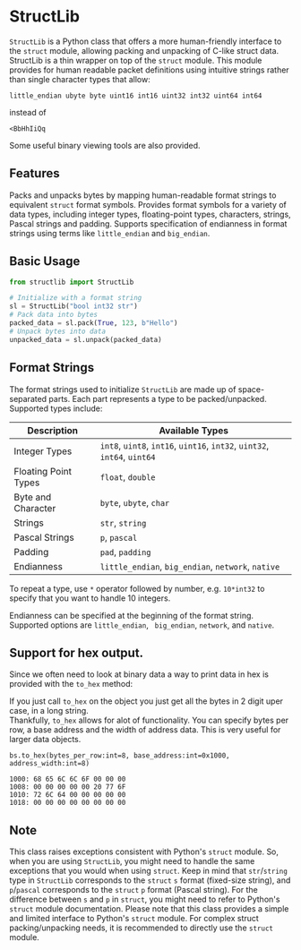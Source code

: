 # StructLib

`StructLib` is a Python class that offers a more human-friendly interface to the `struct` module,
allowing packing and unpacking of C-like struct data.  StructLib is a thin wrapper on top of
the `struct` module.  This module provides for human readable packet definitions using intuitive
strings rather than single character types that allow:

`little_endian ubyte byte uint16 int16 uint32 int32 uint64 int64`

instead of

`<BbHhIiQq`

Some useful binary viewing tools are also provided.

## Features

Packs and unpacks bytes by mapping human-readable format strings to equivalent `struct` format symbols.
Provides format symbols for a variety of data types, including integer types, floating-point types,
characters, strings, Pascal strings and padding.
Supports specification of endianness in format strings using terms like `little_endian` and `big_endian`.

## Basic Usage

```python 
from structlib import StructLib

# Initialize with a format string
sl = StructLib("bool int32 str")
# Pack data into bytes
packed_data = sl.pack(True, 123, b"Hello")
# Unpack bytes into data
unpacked_data = sl.unpack(packed_data) 
```

## Format Strings

The format strings used to initialize `StructLib` are made up of space-separated parts.
Each part represents a type to be packed/unpacked.
Supported types include:

| Description            | Available Types                                   |
| ---------------------- | ------------------------------------------------- |
| Integer Types          | `int8`, `uint8`, `int16`, `uint16`, `int32`, `uint32`, `int64`, `uint64` |
| Floating Point Types   | `float`, `double`                                 |
| Byte and Character     | `byte`, `ubyte`, `char`                           |
| Strings                | `str`, `string`                                   |
| Pascal Strings         | `p`, `pascal`                                     |
| Padding                | `pad`, `padding`                                  |
| Endianness             | `little_endian`, `big_endian`, `network`, `native`|



To repeat a type, use `*` operator followed by number, e.g. `10*int32` to specify that you want to
handle 10 integers.

Endianness can be specified at the beginning of the format string. Supported options are `little_endian`, `
big_endian`, `network`, and `native`.

## Support for hex output.

Since we often need to look at binary data a way to print data in hex is provided with the `to_hex` method:

If you just call `to_hex` on the object you just get all the bytes in 2 digit uper case, in a long string.  
Thankfully, `to_hex` allows for alot of functionality. You can specify bytes per row, a base address and the 
width of address data.  This is very useful for larger data objects.
```
bs.to_hex(bytes_per_row:int=8, base_address:int=0x1000, address_width:int=8)
```

```text
1000: 68 65 6C 6C 6F 00 00 00
1008: 00 00 00 00 00 20 77 6F
1010: 72 6C 64 00 00 00 00 00
1018: 00 00 00 00 00 00 00 00
```

## Note

This class raises exceptions consistent with Python's `struct` module. So, when you are using `StructLib`,
you might need to handle the same exceptions that you would when using `struct`.
Keep in mind that `str`/`string` type in `StructLib` corresponds to the `struct` `s` format
(fixed-size string), and `p`/`pascal` corresponds to the `struct` `p` format (Pascal string). For the
difference between `s` and `p` in `struct`, you might need to refer to Python's `struct` module documentation.
Please note that this class provides a simple and limited interface to Python's `struct` module. For complex
struct packing/unpacking needs, it is recommended to directly use the `struct` module.



